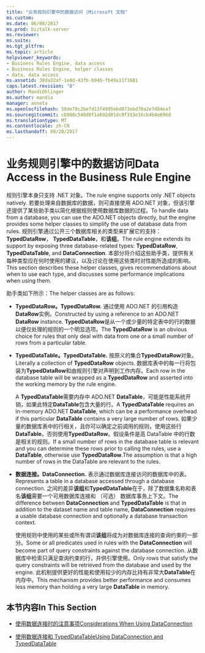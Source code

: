 ```yaml
---
title: "业务规则引擎中的数据访问 |Microsoft 文档"
ms.custom: 
ms.date: 06/08/2017
ms.prod: biztalk-server
ms.reviewer: 
ms.suite: 
ms.tgt_pltfrm: 
ms.topic: article
helpviewer_keywords:
- Business Rules Engine, data access
- Business Rules Engine, helper classes
- data, data access
ms.assetid: 38da32af-1e0d-43fb-b946-fb49a11f1681
caps.latest.revision: "8"
author: MandiOhlinger
ms.author: mandia
manager: anneta
ms.openlocfilehash: 58de70c2befd13f4995ebd073ebd70a2e7d84ea7
ms.sourcegitcommit: cb908c540d8f1a692d01dc8f313e16cb4b4e696d
ms.translationtype: MT
ms.contentlocale: zh-CN
ms.lasthandoff: 09/20/2017
---
```

# <a name="data-access-in-the-business-rule-engine"></a><span data-ttu-id="7f7db-102">业务规则引擎中的数据访问</span><span class="sxs-lookup"><span data-stu-id="7f7db-102">Data Access in the Business Rule Engine</span></span>
<span data-ttu-id="7f7db-103">规则引擎本身只支持 .NET 对象。</span><span class="sxs-lookup"><span data-stu-id="7f7db-103">The rule engine supports only .NET objects natively.</span></span> <span data-ttu-id="7f7db-104">若要处理来自数据库的数据，则可直接使用 ADO.NET 对象，但该引擎还提供了某些助手类以简化根据规则使用数据库数据的过程。</span><span class="sxs-lookup"><span data-stu-id="7f7db-104">To handle data from a database, you can use the ADO.NET objects directly, but the engine provides some helper classes to simplify the use of database data from rules.</span></span> <span data-ttu-id="7f7db-105">规则引擎通过公开三个数据库相关的类型来扩展它的支持： **TypedDataRow**， **TypedDataTable**，和**该组**。</span><span class="sxs-lookup"><span data-stu-id="7f7db-105">The rule engine extends its support by exposing three database-related types: **TypedDataRow**, **TypedDataTable**, and **DataConnection**.</span></span> <span data-ttu-id="7f7db-106">本部分将介绍这些助手类，提供有关每种类型应在何时使用的建议，以及讨论在使用这些类时对性能所造成的影响。</span><span class="sxs-lookup"><span data-stu-id="7f7db-106">This section describes these helper classes, gives recommendations about when to use each type, and discusses some performance implications when using them.</span></span>  
  
 <span data-ttu-id="7f7db-107">助手类如下所示：</span><span class="sxs-lookup"><span data-stu-id="7f7db-107">The helper classes are as follows:</span></span>  
  
-   <span data-ttu-id="7f7db-108">**TypedDataRow。**</span><span class="sxs-lookup"><span data-stu-id="7f7db-108">**TypedDataRow.**</span></span> <span data-ttu-id="7f7db-109">通过使用 ADO.NET 的引用构造**DataRow**实例。</span><span class="sxs-lookup"><span data-stu-id="7f7db-109">Constructed by using a reference to an ADO.NET **DataRow** instance.</span></span> <span data-ttu-id="7f7db-110">**TypedDataRow**是从一个或少量的特定表中的行的数据以便仅处理的规则的一个明显选项。</span><span class="sxs-lookup"><span data-stu-id="7f7db-110">The **TypedDataRow** is an obvious choice for rules that only deal with data from one or a small number of rows from a particular table.</span></span>  
  
-   <span data-ttu-id="7f7db-111">**TypedDataTable。**</span><span class="sxs-lookup"><span data-stu-id="7f7db-111">**TypedDataTable.**</span></span> <span data-ttu-id="7f7db-112">按原义的集合**TypedDataRow**对象。</span><span class="sxs-lookup"><span data-stu-id="7f7db-112">Literally a collection of **TypedDataRow** objects.</span></span> <span data-ttu-id="7f7db-113">数据库表中的每一行将包装为**TypedDataRow**和由规则引擎对声明到工作内存。</span><span class="sxs-lookup"><span data-stu-id="7f7db-113">Each row in the database table will be wrapped as a **TypedDataRow** and asserted into the working memory by the rule engine.</span></span>  
  
     <span data-ttu-id="7f7db-114">A **TypedDataTable**需要内存中 ADO.NET **DataTable**，可能是性能系统开销，如果此特定**DataTable**包含大量的行。</span><span class="sxs-lookup"><span data-stu-id="7f7db-114">A **TypedDataTable** requires an in-memory ADO.NET **DataTable**, which can be a performance overhead if this particular **DataTable** contains a very large number of rows.</span></span> <span data-ttu-id="7f7db-115">如果少量的数据库表中的行相关，且你可以确定之前调用的规则，使用这些行**DataTable**，否则使用**TypedDataRow**。假设条件是高 DataTable 中的行数是相关的规则。</span><span class="sxs-lookup"><span data-stu-id="7f7db-115">If a small number of rows in the database table is relevant and you can determine these rows prior to calling the rules, use a **DataTable**, otherwise use **TypedDataRow**.The assumption is that a high number of rows in the DataTable are relevant to the rules.</span></span>  
  
-   <span data-ttu-id="7f7db-116">**数据连接。**</span><span class="sxs-lookup"><span data-stu-id="7f7db-116">**DataConnection.**</span></span> <span data-ttu-id="7f7db-117">表示通过数据库连接访问的数据库中的表。</span><span class="sxs-lookup"><span data-stu-id="7f7db-117">Represents a table in a database accessed through a database connection.</span></span> <span data-ttu-id="7f7db-118">之间的差异**该组**和**TypedDataTable**在于，除了数据集名称和表名**该组**需要一个可用数据库连接和 （可选） 数据库事务上下文。</span><span class="sxs-lookup"><span data-stu-id="7f7db-118">The difference between **DataConnection** and **TypedDataTable** is that in addition to the dataset name and table name, **DataConnection** requires a usable database connection and optionally a database transaction context.</span></span>  
  
     <span data-ttu-id="7f7db-119">使用规则中使用的某些或所有谓词**该组**将成为对数据库连接的查询约束的一部分。</span><span class="sxs-lookup"><span data-stu-id="7f7db-119">Some or all predicates used in rules with the **DataConnection** will become part of query constraints against the database connection.</span></span> <span data-ttu-id="7f7db-120">从数据库中检索只满足查询约束的行，并供引擎使用。</span><span class="sxs-lookup"><span data-stu-id="7f7db-120">Only rows that satisfy the query constraints will be retrieved from the database and used by the engine.</span></span> <span data-ttu-id="7f7db-121">此机制提供更好的性能和使用较少的内存比持有非常大**DataTable**在内存中。</span><span class="sxs-lookup"><span data-stu-id="7f7db-121">This mechanism provides better performance and consumes less memory than holding a very large **DataTable** in memory.</span></span>  
  
## <a name="in-this-section"></a><span data-ttu-id="7f7db-122">本节内容</span><span class="sxs-lookup"><span data-stu-id="7f7db-122">In This Section</span></span>  
  
-   [<span data-ttu-id="7f7db-123">使用数据连接时的注意事项</span><span class="sxs-lookup"><span data-stu-id="7f7db-123">Considerations When Using DataConnection</span></span>](../core/considerations-when-using-dataconnection.md)  
  
-   [<span data-ttu-id="7f7db-124">使用数据连接和 TypedDataTable</span><span class="sxs-lookup"><span data-stu-id="7f7db-124">Using DataConnection and TypedDataTable</span></span>](../core/using-dataconnection-and-typeddatatable.md)